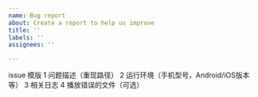 ```yaml
---
name: Bug report
about: Create a report to help us improve
title: ''
labels: ''
assignees: ''

---
```


issue 模版
1 问题描述（重现路径）
2 运行环境（手机型号，Android/iOS版本等）
3 相关日志
4 播放错误的文件（可选）
